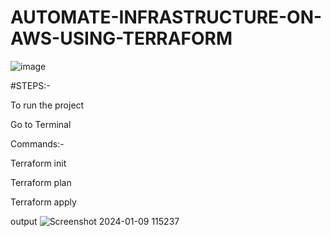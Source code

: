 # AUTOMATE-INFRASTRUCTURE-ON-AWS-USING-TERRAFORM
![image](https://github.com/Dineshkundo/Terraform-Project/assets/60452355/15af2a1c-c9f3-4425-91f8-01e7a24b900d)

#STEPS:- 

To run the project 

Go to Terminal 

Commands:-

Terraform init 

Terraform plan

Terraform apply

output
![Screenshot 2024-01-09 115237](https://github.com/Dineshkundo/Terraform-Project/assets/60452355/620b166c-bf7d-4f42-98cf-b8de05530f49)
